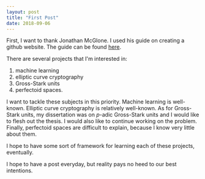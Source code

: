 ```yaml
---
layout: post
title: "First Post"
date: 2018-09-06
---
```


First, I want to thank Jonathan McGlone.  I used his guide on creating a github website.  The guide can be found [here](http://jmcglone.com/guides/github-pages/).

There are several projects that I'm interested in:

<ol>
<li>machine learning</li>
<li>elliptic curve cryptography</li>
  <li>Gross-Stark units</li>
<li>perfectoid spaces.</li>
</ol>

I want to tackle these subjects in this priority.  Machine learning is well-known.  Elliptic curve cryptography is relatively well-known.  As for Gross-Stark units, my dissertation was on $p$-adic Gross-Stark units and I would like to flesh out the thesis.  I would also like to continue working on the problem.  Finally, perfectoid spaces are difficult to explain, because I know very little about them.

I hope to have some sort of framework for learning each of these projects, eventually.

I hope to have a post everyday, but reality pays no heed to our best intentions.
